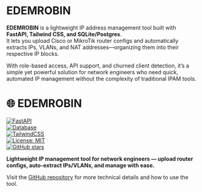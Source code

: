 # EDEMROBIN
**EDEMROBIN** is a lightweight IP address management tool built with **FastAPI, Tailwind CSS, and SQLite/Postgres**.  
It lets you upload Cisco or MikroTik router configs and automatically extracts IPs, VLANs, and NAT addresses—organizing them into their respective IP blocks.  

With role-based access, API support, and churned client detection, it’s a simple yet powerful solution for network engineers who need quick, automated IP management without the complexity of traditional IPAM tools.


# 🌐 EDEMROBIN

[![FastAPI](https://img.shields.io/badge/Built%20With-FastAPI-009688?logo=fastapi)](https://fastapi.tiangolo.com/)  
[![Database](https://img.shields.io/badge/Database-SQLite%20%7C%20Postgres%20%7C%20MySQL-blue?logo=postgresql&logoColor=white)]()  
[![TailwindCSS](https://img.shields.io/badge/UI-TailwindCSS-38B2AC?logo=tailwindcss&logoColor=white)](https://tailwindcss.com/)  
[![License: MIT](https://img.shields.io/badge/License-MIT-green.svg)](LICENSE)  
[![GitHub stars](https://img.shields.io/github/stars/yourusername/edemrobin?style=social)](https://github.com/yourusername/edemrobin/stargazers)  

**Lightweight IP management tool for network engineers — upload router configs, auto-extract IPs/VLANs, and manage with ease.**

Visit the [GitHub repository](https://github.com/kojoedem/edemrobin) for more technical details and how to use the tool.